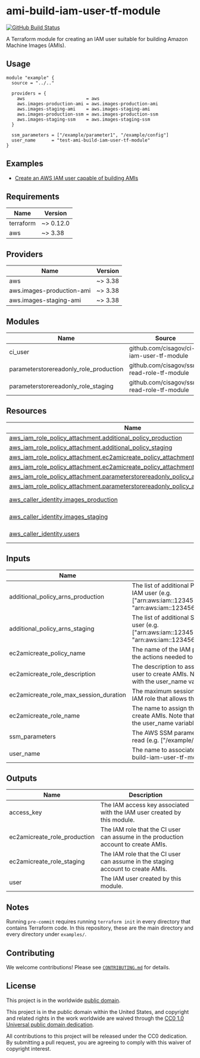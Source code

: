 # ami-build-iam-user-tf-module #

[![GitHub Build Status](https://github.com/cisagov/ami-build-iam-user-tf-module/workflows/build/badge.svg)](https://github.com/cisagov/ami-build-iam-user-tf-module/actions)

A Terraform module for creating an IAM user suitable for building
Amazon Machine Images (AMIs).

## Usage ##

```hcl
module "example" {
  source = "../.."

  providers = {
    aws                       = aws
    aws.images-production-ami = aws.images-production-ami
    aws.images-staging-ami    = aws.images-staging-ami
    aws.images-production-ssm = aws.images-production-ssm
    aws.images-staging-ssm    = aws.images-staging-ssm
  }

  ssm_parameters = ["/example/parameter1", "/example/config"]
  user_name      = "test-ami-build-iam-user-tf-module"
}
```

## Examples ##

- [Create an AWS IAM user capable of building AMIs](https://github.com/cisagov/ami-build-iam-user-tf-module/tree/develop/examples/default_vpc)

## Requirements ##

| Name | Version |
|------|---------|
| terraform | ~> 0.12.0 |
| aws | ~> 3.38 |

## Providers ##

| Name | Version |
|------|---------|
| aws | ~> 3.38 |
| aws.images-production-ami | ~> 3.38 |
| aws.images-staging-ami | ~> 3.38 |

## Modules ##

| Name | Source | Version |
|------|--------|---------|
| ci\_user | github.com/cisagov/ci-iam-user-tf-module |  |
| parameterstorereadonly\_role\_production | github.com/cisagov/ssm-read-role-tf-module |  |
| parameterstorereadonly\_role\_staging | github.com/cisagov/ssm-read-role-tf-module |  |

## Resources ##

| Name | Type |
|------|------|
| [aws_iam_role_policy_attachment.additional_policy_production](https://registry.terraform.io/providers/hashicorp/aws/latest/docs/resources/iam_role_policy_attachment) | resource |
| [aws_iam_role_policy_attachment.additional_policy_staging](https://registry.terraform.io/providers/hashicorp/aws/latest/docs/resources/iam_role_policy_attachment) | resource |
| [aws_iam_role_policy_attachment.ec2amicreate_policy_attachment_production](https://registry.terraform.io/providers/hashicorp/aws/latest/docs/resources/iam_role_policy_attachment) | resource |
| [aws_iam_role_policy_attachment.ec2amicreate_policy_attachment_staging](https://registry.terraform.io/providers/hashicorp/aws/latest/docs/resources/iam_role_policy_attachment) | resource |
| [aws_iam_role_policy_attachment.parameterstorereadonly_policy_attachment_production](https://registry.terraform.io/providers/hashicorp/aws/latest/docs/resources/iam_role_policy_attachment) | resource |
| [aws_iam_role_policy_attachment.parameterstorereadonly_policy_attachment_staging](https://registry.terraform.io/providers/hashicorp/aws/latest/docs/resources/iam_role_policy_attachment) | resource |
| [aws_caller_identity.images_production](https://registry.terraform.io/providers/hashicorp/aws/latest/docs/data-sources/caller_identity) | data source |
| [aws_caller_identity.images_staging](https://registry.terraform.io/providers/hashicorp/aws/latest/docs/data-sources/caller_identity) | data source |
| [aws_caller_identity.users](https://registry.terraform.io/providers/hashicorp/aws/latest/docs/data-sources/caller_identity) | data source |

## Inputs ##

| Name | Description | Type | Default | Required |
|------|-------------|------|---------|:--------:|
| additional\_policy\_arns\_production | The list of additional Production IAM policy ARNs to attach to this IAM user (e.g. ["arn:aws:iam::123456789012:policy/ReadFromMyBucket", "arn:aws:iam::123456789012:policy/ReadFromMyOtherBucket"]). | `list(string)` | `[]` | no |
| additional\_policy\_arns\_staging | The list of additional Staging IAM policy ARNs to attach to this IAM user (e.g. ["arn:aws:iam::123456789012:policy/ReadFromMyBucket", "arn:aws:iam::123456789012:policy/ReadFromMyOtherBucket"]). | `list(string)` | `[]` | no |
| ec2amicreate\_policy\_name | The name of the IAM policy in the Images account that allows all of the actions needed to create an AMI. | `string` | `"EC2AMICreate"` | no |
| ec2amicreate\_role\_description | The description to associate with the IAM role that allows this IAM user to create AMIs.  Note that a "%s" in this value will get replaced with the user\_name variable. | `string` | `"Allows the %s IAM user to create AMIs."` | no |
| ec2amicreate\_role\_max\_session\_duration | The maximum session duration (in seconds) when assuming the IAM role that allows this IAM user to create AMIs. | `number` | `3600` | no |
| ec2amicreate\_role\_name | The name to assign the IAM role that allows allows this IAM user to create AMIs.  Note that a "%s" in this value will get replaced with the user\_name variable. | `string` | `"EC2AMICreate-%s"` | no |
| ssm\_parameters | The AWS SSM parameters that the IAM user needs to be able to read (e.g. ["/example/parameter1", "/example/config"]). | `list(string)` | n/a | yes |
| user\_name | The name to associate with the AWS IAM user (e.g. test-ami-build-iam-user-tf-module). | `string` | n/a | yes |

## Outputs ##

| Name | Description |
|------|-------------|
| access\_key | The IAM access key associated with the IAM user created by this module. |
| ec2amicreate\_role\_production | The IAM role that the CI user can assume in the production account to create AMIs. |
| ec2amicreate\_role\_staging | The IAM role that the CI user can assume in the staging account to create AMIs. |
| user | The IAM user created by this module. |

## Notes ##

Running `pre-commit` requires running `terraform init` in every directory that
contains Terraform code. In this repository, these are the main directory and
every directory under `examples/`.

## Contributing ##

We welcome contributions!  Please see [`CONTRIBUTING.md`](CONTRIBUTING.md) for
details.

## License ##

This project is in the worldwide [public domain](LICENSE).

This project is in the public domain within the United States, and
copyright and related rights in the work worldwide are waived through
the [CC0 1.0 Universal public domain
dedication](https://creativecommons.org/publicdomain/zero/1.0/).

All contributions to this project will be released under the CC0
dedication. By submitting a pull request, you are agreeing to comply
with this waiver of copyright interest.
